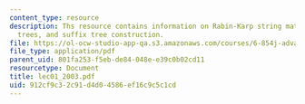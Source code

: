 ```yaml
---
content_type: resource
description: Ths resource contains information on Rabin-Karp string matching, suffix
  trees, and suffix tree construction.
file: https://ol-ocw-studio-app-qa.s3.amazonaws.com/courses/6-854j-advanced-algorithms-fall-2005/912cf9c32c91d4d04586ef16c9c5c1cd_lec01_2003.pdf
file_type: application/pdf
parent_uid: 801fa253-f5eb-de84-048e-e39c0b02cd11
resourcetype: Document
title: lec01_2003.pdf
uid: 912cf9c3-2c91-d4d0-4586-ef16c9c5c1cd
---
```


